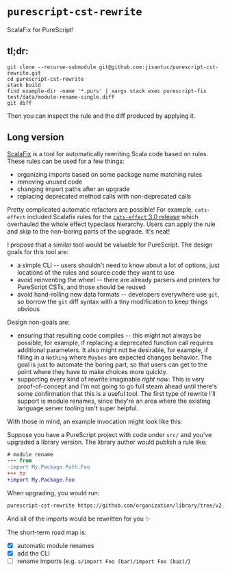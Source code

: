 # `purescript-cst-rewrite`

ScalaFix for PureScript!

## tl;dr:

```
git clone --recurse-submodule git@github.com:jisantuc/purescript-cst-rewrite.git
cd purescript-cst-rewrite
stack build
find example-dir -name '*.purs' | xargs stack exec purescript-fix test/data/module-rename-single.diff
git diff
```

Then you can inspect the rule and the diff produced by applying it.

## Long version

[ScalaFix] is a tool for automatically rewriting Scala code based on
rules. These rules can be used for a few things:

- organizing imports based on some package name matching rules
- removing unused code
- changing import paths after an upgrade
- replacing deprecated method calls with non-deprecated calls

Pretty complicated automatic refactors are possible! For example,
`cats-effect` included Scalafix rules for the [`cats-effect` 3.0 release]
which overhauled the whole effect typeclass hierarchy. Users can apply
the rule and skip to the non-boring parts of the upgrade. It's neat!

I propose that a similar tool would be valuable for PureScript. The design
goals for this tool are:

- a simple CLI -- users shouldn't need to know about a lot of options, just locations
  of the rules and source code they want to use
- avoid reinventing the wheel -- there are already parsers and printers for PureScript
  CSTs, and those should be reused
- avoid hand-rolling new data formats -- developers everywhere use `git`, so borrow the
  `git` diff syntax with a tiny modification to keep things obvious

Design non-goals are:

- ensuring that resulting code compiles -- this might not always be possible, for example,
  if replacing a deprecated function call requires additional parameters. It also might not
  be desirable, for example, if filling in a `Nothing` where `Maybes` are expected changes
  behavior. The goal is just to automate the boring part, so that users can get to the
  point where they have to make choices more quickly.
- supporting every kind of rewrite imaginable _right now_. This is very proof-of-concept and I'm not going to go full steam ahead until there's some confirmation that this is
  a useful tool. The first type of rewrite I'll support is module renames, since they're an
  area where the existing language server tooling isn't super helpful.

With those in mind, an example invocation might look like this:

Suppose you have a PureScript project with code under `src/` and you've upgraded a library
version. The library author would publish a rule like:

```diff
# module rename
--- from
-import My.Package.Path.Foo
+++ to
+import My.Package.Foo
```

When upgrading, you would run:

```bash
purescript-cst-rewrite https://github.com/organization/library/tree/v2.0.0/rules/v2.0.0.diff src/
```

And all of the imports would be rewritten for you ✨

The short-term road map is:

- [x] automatic module renames
- [x] add the CLI
- [ ] rename imports (e.g. `s/import Foo (bar)/import Foo (baz)/`)

[ScalaFix]: https://scalacenter.github.io/scalafix/
[`cats-effect` 3.0 release]: https://github.com/typelevel/cats-effect/tree/series/3.x/scalafix/v3_0_0/input/src/main/scala/fix
